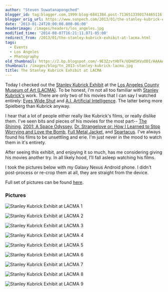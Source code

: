 ```yaml
---
author: "Steven Suwatanapongched"
blogger_id: tag:blogger.com,1999:blog-6841384.post-7136513350174465116
blogger_orig_url: https://www.sunpech.com/2013/01/the-stanley-kubrick-exhibit-at-lacma.html
date: '2013-01-24T20:00:00.000-06:00'
headerimage: /images/headers/los_angeles.jpg
modified_time: '2014-08-07T16:21:11.871-05:00'
redirect_from: /2013/01/the-stanley-kubrick-exhibit-at-lacma.html
tags:
  - Events
  - Los Angeles
  - Photography
old_thumbnail: https://2.bp.blogspot.com/-9E3ZzvtHbTk/UQHd5KVuODI/AAAAAAABYZU/oAVNDhWpGGI/s800/IMG_20130124_163545.jpg
thumbnail: /images/blog/tn_2013-stanley-kubrick-lacma.jpg
title: The Stanley Kubrick Exhibit at LACMA
---
```


Today I checked out the [Stanley Kubrick Exhibit](https://www.lacma.org/art/exhibition/stanley-kubrick) at the [Los Angeles County Museum of Art (LACMA)](https://www.lacma.org/). To be honest, I'm not all too familiar with [Stanley Kubrick's](https://en.wikipedia.org/wiki/Stanley_Kubrick) work. There are only two of his movies that I can say I watched entirely: [Eyes Wide Shut](https://www.imdb.com/title/tt0120663/) and [A.I. Artificial Intelligence](https://www.imdb.com/title/tt0212720/). The latter being more Spielberg than Kubrick anyway.

I hear that a lot of people either really like Kubrick's films, or really dislike them. I've seen bits and pieces of his movies for the most part-- [The Shining](https://www.imdb.com/title/tt0081505/), [2001: A Space Odyssey](https://www.imdb.com/title/tt0062622), [Dr. Strangelove or: How I Learned to Stop Worrying and Love the Bomb](https://www.imdb.com/title/tt0057012), [Full Metal Jacket](https://www.imdb.com/title/tt0093058), and [Spartacus](https://www.imdb.com/title/tt0054331). I've always found his films to be unsettling and erie. I'm just never in the mood to watch them in it's entirety.

After seeing this exhibit, and enjoying it so much, has me considering giving his movies another try. In all likely hood, I'll fall asleep watching his films.

I took the pictures below with my Galaxy Nexus Android phone. I didn't post-process or re-crop them at all, they are straight from the device.

Full set of pictures can be found [here](https://photos.app.goo.gl/Xtz13YJoUwKpiWXg6).

### Pictures

![Stanley Kubrick Exhibit at LACMA 1](/images/blog/IMG_20130124_163545.jpg)

![Stanley Kubrick Exhibit at LACMA 2](/images/blog/IMG_20130124_161317.jpg)

![Stanley Kubrick Exhibit at LACMA 3](/images/blog/IMG_20130124_161943.jpg)

![Stanley Kubrick Exhibit at LACMA 4](/images/blog/IMG_20130124_155118.jpg)

![Stanley Kubrick Exhibit at LACMA 5](/images/blog/IMG_20130124_155133.jpg)

![Stanley Kubrick Exhibit at LACMA 6](/images/blog/IMG_20130124_155449.jpg)

![Stanley Kubrick Exhibit at LACMA 7](/images/blog/IMG_20130124_160603.jpg)

![Stanley Kubrick Exhibit at LACMA 8](/images/blog/IMG_20130124_161031.jpg)

![Stanley Kubrick Exhibit at LACMA 9](/images/blog/IMG_20130124_163048.jpg)